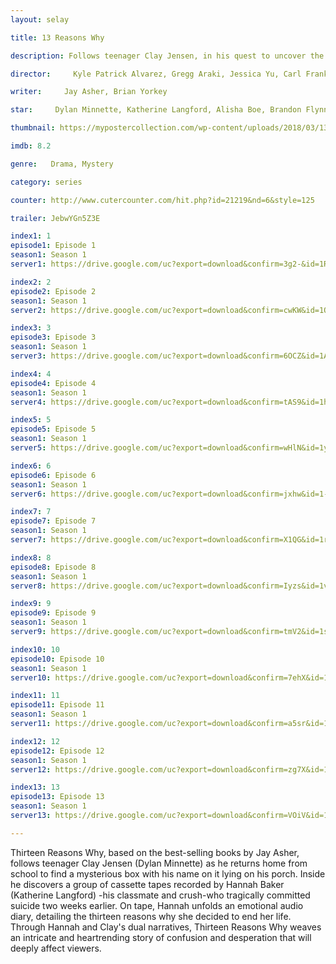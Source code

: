 ```yaml
---
layout: selay

title: 13 Reasons Why

description: Follows teenager Clay Jensen, in his quest to uncover the story behind his classmate and crush, Hannah, and her decision to end her life.

director:     Kyle Patrick Alvarez, Gregg Araki, Jessica Yu, Carl Franklin, Tom McCarthy, Helen Shaver, Kat Candler, Eliza Hittman, Karen Moncrieff, Michael Morris

writer:     Jay Asher, Brian Yorkey

star:     Dylan Minnette, Katherine Langford, Alisha Boe, Brandon Flynn, Justin Prentice, Miles Heizer, Ross Butler, Devin Druid, Kate Walsh

thumbnail: https://mypostercollection.com/wp-content/uploads/2018/03/13-reasons-why-official-poster-667x988.jpg

imdb: 8.2

genre:   Drama, Mystery

category: series

counter: http://www.cutercounter.com/hit.php?id=21219&nd=6&style=125

trailer: JebwYGn5Z3E

index1: 1
episode1: Episode 1
season1: Season 1
server1: https://drive.google.com/uc?export=download&confirm=3g2-&id=1RM2EdxaG03k-plbuGrXUxIpay4pnO4vD

index2: 2
episode2: Episode 2
season1: Season 1
server2: https://drive.google.com/uc?export=download&confirm=cwKW&id=1Q0PMpqv_loybs-E-SevZUpXkik1BKbsG

index3: 3
episode3: Episode 3
season1: Season 1
server3: https://drive.google.com/uc?export=download&confirm=6OCZ&id=1Ad0-Zi3j8F9oNCjzQA0RCDVtJXqOuKfs

index4: 4
episode4: Episode 4
season1: Season 1
server4: https://drive.google.com/uc?export=download&confirm=tAS9&id=1h_Mp_vQGZfenyHdvxssYwIhgKvo91uTV

index5: 5
episode5: Episode 5
season1: Season 1
server5: https://drive.google.com/uc?export=download&confirm=wHlN&id=1yxTAXc47fNmBju3aKMQachJqHkKPJKPI

index6: 6
episode6: Episode 6
season1: Season 1
server6: https://drive.google.com/uc?export=download&confirm=jxhw&id=1-oS8o5J8e1OUiHHp2QBbpR03vKOSWkX5

index7: 7
episode7: Episode 7
season1: Season 1
server7: https://drive.google.com/uc?export=download&confirm=X1QG&id=1rWOTxITxayqWKr0SHtbdTG2UFqxHBqfm

index8: 8
episode8: Episode 8
season1: Season 1
server8: https://drive.google.com/uc?export=download&confirm=Iyzs&id=1vS1irWmOOxEmAgPwRXaG0hGnlUUa_IeX

index9: 9
episode9: Episode 9
season1: Season 1
server9: https://drive.google.com/uc?export=download&confirm=tmV2&id=1sPPCThbRzIUVnoZIvoyghp1u4PI8D6ju

index10: 10
episode10: Episode 10
season1: Season 1
server10: https://drive.google.com/uc?export=download&confirm=7ehX&id=1Xma_dUxYDoLaXvHEs13xFmEeERzYAZUU

index11: 11
episode11: Episode 11
season1: Season 1
server11: https://drive.google.com/uc?export=download&confirm=a5sr&id=1Iu3Ur16IJgsqXJRMMwdHcGslEzzDbvyI

index12: 12
episode12: Episode 12
season1: Season 1
server12: https://drive.google.com/uc?export=download&confirm=zg7X&id=1i4ZPoZmysSbv1Z2nsi0zX8uAU5dTlolZ

index13: 13
episode13: Episode 13
season1: Season 1
server13: https://drive.google.com/uc?export=download&confirm=VOiV&id=1HPUwSFMAd_AVrh94bgyir6BhNMBzeIB-

---
```


Thirteen Reasons Why, based on the best-selling books by Jay Asher, follows teenager Clay Jensen (Dylan Minnette) as he returns home from school to find a mysterious box with his name on it lying on his porch. Inside he discovers a group of cassette tapes recorded by Hannah Baker (Katherine Langford) -his classmate and crush-who tragically committed suicide two weeks earlier. On tape, Hannah unfolds an emotional audio diary, detailing the thirteen reasons why she decided to end her life. Through Hannah and Clay's dual narratives, Thirteen Reasons Why weaves an intricate and heartrending story of confusion and desperation that will deeply affect viewers.
